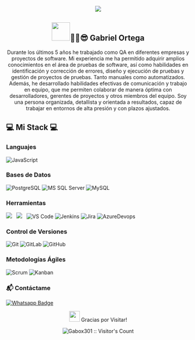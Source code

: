 <p align="center"><img src="https://i.imgur.com/A6bWGFl.gif"/></p>

<h2 align="center"> <img src="https://raw.githubusercontent.com/alexnaiman/alexnaiman/master/resources/welcomeglitch.gif" width="50px" />✌🏻😎 Gabriel Ortega</h2>

<p align='center'>
Durante los últimos 5 años he trabajado como QA en diferentes empresas y proyectos de software. Mi experiencia me ha permitido adquirir amplios conocimientos en el área de pruebas de software, así como habilidades en identificación y corrección de errores, diseño y ejecución de pruebas y gestión de proyectos de pruebas. Tanto manuales como automatizados. Además, he desarrollado habilidades efectivas de comunicación y trabajo en equipo, que me permiten colaborar de manera óptima con desarrolladores, gerentes de proyectos y otros miembros del equipo. Soy una persona organizada, detallista y orientada a resultados, capaz de trabajar en entornos de alta presión y con plazos ajustados.
</p>

## 💻 Mi Stack 💻

### Languajes
![JavaScript](https://img.shields.io/badge/-JavaScript-black?style=flat&logo=javascript)

### Bases de Datos
![PostgreSQL](https://img.shields.io/badge/-PostgreSQL-336791?style=flat&logo=postgresql)
![MS SQL Server](http://img.shields.io/badge/-MS%20SQL%20Server-CC2927?style=flat-square&logo=microsoft-sql-server&logoColor=ffffff)
![MySQL](https://img.shields.io/badge/-MySQL-F29111?style=flat&logo=mysql&logoColor=FFFFFF)

### Herramientas
<img src="https://img.shields.io/badge/Jest-C21325?style=for-the-badge&logo=jest&logoColor=white" />&nbsp;&nbsp;
<img src="https://img.shields.io/badge/Swagger-85EA2D?style=for-the-badge&logo=Swagger&logoColor=white" />&nbsp;&nbsp;
![VS Code](http://img.shields.io/badge/-VS%20Code-007ACC?style=flat-square&logo=visual-studio-code&logoColor=ffffff)
![Jenkins](https://img.shields.io/badge/Jenkins-gray?style=flat&logo=jenkins)
![Jira](https://img.shields.io/badge/-Jira-0052CC?style=flat&logo=jira&logoColor=white)
![AzureDevops](https://img.shields.io/badge/-AzureDevops-0175C2?style=flat&logo=azureDevops)

### Control de Versiones
![Git](https://img.shields.io/badge/-Git-%23F05032?style=flat-square&logo=git&logoColor=%23ffffff)
![GitLab](https://img.shields.io/badge/-GitLab-FCA121?style=flat-square&logo=gitlab)
![GitHub](https://img.shields.io/badge/-GitHub-181717?style=flat-square&logo=github)

### Metodologías Ágiles
![Scrum](https://img.shields.io/badge/Scrum-green?style=flat&logo=Scrum&logoColor=white)
![Kanban](https://img.shields.io/badge/Kanban-red?style=flat&logo=Kanban&logoColor=white)

### 📬 Contáctame
[![Whatsapp Badge](https://img.shields.io/badge/-Whatsapp-4CA143?style=flat-square&labelColor=4CA143&logo=whatsapp&logoColor=white&link=https://api.whatsapp.com/send?phone=5491165209951)](https://api.whatsapp.com/send?phone=5491165209951)

<p align="center"> <img src="https://github.com/TheDudeThatCode/TheDudeThatCode/blob/master/Assets/Hi.gif" width="29px"> Gracias por Visitar!

<p align="center"><img src="https://profile-counter.glitch.me/{gortega-strix}/count.svg" alt="Gabox301 :: Visitor's Count" /></p>
